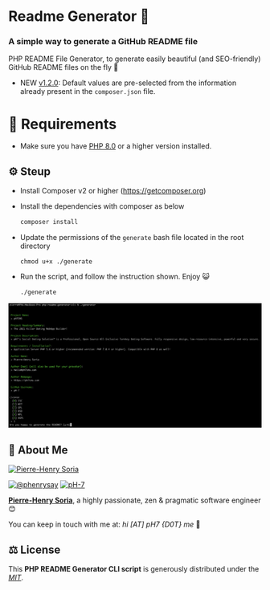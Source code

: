# Readme Generator 🚀

### A simple way to generate a GitHub README file

PHP README File Generator, to generate easily beautiful (and SEO-friendly) GitHub README files on the fly 🚀

- NEW [v1.2.0](https://github.com/pH-7/github-readme-generator-cli/releases/tag/v1.2.0): Default values are pre-selected from the information already present in the `composer.json` file.

# 📙 Requirements

* Make sure you have [PHP 8.0](https://www.php.net/releases/8_0_0.php) or a higher version installed.


## ⚙️ Steup

* Install Composer v2 or higher (https://getcomposer.org)

* Install the dependencies with composer as below

    ```bash
    composer install
    ```

* Update the permissions of the `generate` bash file located in the root directory

    ```
    chmod u+x ./generate
    ```

* Run the script, and follow the instruction shown. Enjoy 😺

    ```bash
    ./generate
    ```


![GitHub README File Generator CLI](php-readme-generator-cli-sample.png)


## 🤠 About Me

[![Pierre-Henry Soria](https://s.gravatar.com/avatar/a210fe61253c43c869d71eaed0e90149?s=200)](https://ph7.me "Pierre-Henry Soria personal website")

[![@phenrysay][twitter-image]](https://twitter.com/phenrysay) [![pH-7][github-image]](https://github.com/pH-7)

**[Pierre-Henry Soria](https://ph7.me)**, a highly passionate, zen &amp; pragmatic software engineer 😊


You can keep in touch with me at: *hi [AT] pH7 {D0T} me* 📮


## ⚖️ License

This **PHP README Generator CLI script** is generously distributed under the *[MIT](https://opensource.org/licenses/MIT)*.


<!-- GitHub's Markdown reference links -->
[twitter-image]: https://img.shields.io/badge/Twitter-1DA1F2?style=for-the-badge&logo=twitter&logoColor=white
[github-image]: https://img.shields.io/badge/GitHub-100000?style=for-the-badge&logo=github&logoColor=white

